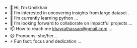 - 👋 Hi, I’m Umilkhair
- 👀 I’m interested in uncovering insights from large dataset .
- 🌱 I’m currently learning python ...
- 💞️ I’m looking forward to collaborate on impactful projects  ...
- 📫 How to reach me khayrathassan@gmail.com ...
- 😄 Pronouns: she/her...
- ⚡ Fun fact: focus and dedication ...

<!---
Umi-tech1/Umi-tech1 is a ✨ special ✨ repository because its `README.md` (this file) appears on your GitHub profile.
You can click the Preview link to take a look at your changes.
--->
